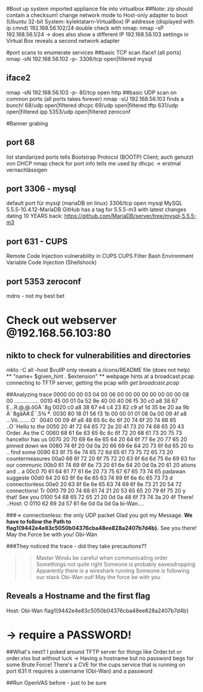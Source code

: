 #Boot up system
imported appliance file into virtualbox
##Note: zip should contain a checksum!
change network mode to Host-only adapter to boot (Ubuntu 32-bit System: kylektatarn-VirtualBox)
IP addresse (displayed with ip cmnd) 192.168.56.102/24
double check with nmap:
nmap -sP 192.168.56.1/24
-> does also show a different IP 192.168.56.103
settings in Virtual Box reveals a second network adapter

#port scans to enumerate services
##basic TCP scan iface1 (all ports)
nmap -sN 192.168.56.102 -p-
3306/tcp open|filtered mysql
## iface2
nmap -sN 192.168.56.103 -p-
80/tcp open  http
##basic UDP scan on common ports (all ports takes forever)
nmap -sU 192.168.56.103
finds a bunch!
68/udp   open|filtered dhcpc
69/udp   open|filtered tftp
631/udp  open|filtered ipp
5353/udp open|filtered zeroconf

#Banner grabing
## port 68
list standarized ports tells 
Bootstrap Protocol (BOOTP) Client; auch genutzt von DHCP
nmap check for port info tells me used by dhcpc
-> erstmal vernachlässigen 

## port 3306 - mysql
default port für mysql (mariaDB on linux)
3306/tcp open  mysql   MySQL 5.5.5-10.4.12-MariaDB
GitHub has a tag for 5.5.5-m3 with latest changes dating 10 YEARS back:
https://github.com/MariaDB/server/tree/mysql-5.5.5-m3

## port 631 - CUPS
Remote Code Injection vulnerability in CUPS
CUPS Filter Bash Environment Variable Code Injection (Shellshock)

## port 5353 zeroconf
mdns - not my best bet

# Check out webserver @192.168.56.103:80
## nikto to check for vulnerabilities and directories
nikto -C all -host $vulIP
only reveals a /icons/README file (does not help) 
** "name= $given_hint . $extension" ** 
webpage hints at a broadcast.pcap
connecting to TFTP server, getting the pcap with _get broadcast.pcap_

##Analyzing trace
0000   00 00 03 04 00 06 00 00 00 00 00 00 00 00 08 00   ................
0010   45 00 01 0a 52 9e 40 00 40 06 f5 30 c0 a8 38 67   E...R.@.@.õ0À¨8g
0020   c0 a8 38 67 e4 c4 23 82 c9 af 1d 35 be 20 aa 9b   À¨8gäÄ#.É¯.5¾ ª.
0030   80 18 01 56 f3 1b 00 00 01 01 08 0a 00 09 4f a8   ...Vó.........O¨
0040   00 09 4f a8 48 65 6c 6c 6f 20 74 6f 20 74 68 65   ..O¨Hello to the
0050   20 4f 72 64 65 72 2e 20 41 73 20 74 68 65 20 43    Order. As the C
0060   68 61 6e 63 65 6c 6c 6f 72 20 68 61 73 20 75 73   hancellor has us
0070   20 70 69 6e 6e 65 64 20 64 6f 77 6e 20 77 65 20    pinned down we 
0080   74 6f 20 0d 0a 20 66 69 6e 64 20 73 6f 6d 65 20   to .. find some 
0090   63 6f 75 6e 74 65 72 6d 65 61 73 75 72 65 73 20   countermeasures 
00a0   66 6f 72 20 6f 75 72 20 63 6f 6d 6d 75 6e 69 63   for our communic
00b0   61 74 69 6f 6e 73 20 61 6e 64 20 0d 0a 20 61 20   ations and .. a 
00c0   70 61 64 61 77 61 6e 20 73 75 67 67 65 73 74 65   padawan suggeste
00d0   64 20 63 6f 6e 6e 65 63 74 69 6f 6e 6c 65 73 73   d connectionless
00e0   20 63 6f 6e 6e 65 63 74 69 6f 6e 73 21 20 54 72    connections! Tr
00f0   79 20 74 68 61 74 21 20 53 65 65 20 79 6f 75 20   y that! See you 
0100   54 68 65 72 65 21 20 0d 0a 48 6f 73 74 3a 20 4f   There! ..Host: O
0110   62 69 2d 57 61 6e 0d 0a 0d 0a                     bi-Wan....

###-> connectionless: the only UDP packet
Glad you got my Message. **We have to follow the Path to 
flag1{9442e4e83c5050b04376cba48ee828a2407b7d4b}.**
See you there! May the Force be with you! Obi-Wan

###They noticed the trace - did they take precautions??
>> Master Windu be careful when communicating order
>> Somethings not quite right
>> Someone is probably eavesdropping
>> Apparently there is a wireshark running
>> Someone is following our stack
>> Obi-Wan out!
>> May the force be with you

## Reveals a Hostname and the first flag
Host: Obi-Wan
flag1{9442e4e83c5050b04376cba48ee828a2407b7d4b}

# -> require a PASSWORD!
##What's next?
I poked around TFTP server for things like Order.txt or order.xlsx but without luck
-> Having a hostname but no password begs for some Brute Force!
There's a CVE for the cups service that is running on port 631
It requires a username (Obi-Wan) and a password

##Run OpenVAS before - just to be sure



